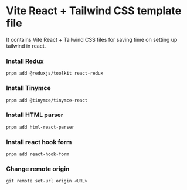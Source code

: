 # Vite React + Tailwind CSS template file
It contains Vite React + Tailwind CSS files for saving time on setting up tailwind in react.

### Install Redux
`pnpm add @reduxjs/toolkit react-redux`

### Install Tinymce
`pnpm add @tinymce/tinymce-react`

### Install HTML parser
`pnpm add html-react-parser`

### Install react hook form
`pnpm add react-hook-form`

### Change remote origin
`git remote set-url origin <URL>`
